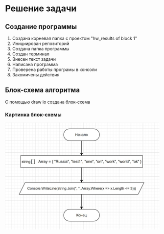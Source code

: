 # Решение задачи

## Создание программы

1. Создана корневая папка с проектом "hw_results of block 1"
2. Инициирован репозиторий
3. Создана папка программы
4. Создан терминал
5. Внесен текст задачи
6. Написана программа
7. Проверена работы програмы в консоли
8. Закомичены действия

## Блок-схема алгоритма

С помощью draw io создана блок-схема

### Картинка блок-схемы

![hw_res_block1](hw_res_block1.jpg)
